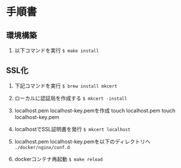 # 手順書
## 環境構築
1. 以下コマンドを実行
`$ make install` 

## SSL化
1. 下記コマンドを実行
`$ brew install mkcert`

2. ローカルに認証局を作成する
`$ mkcert -install`

3. localhost.pem localhost-key.pemを作成
touch localhost.pem
touch localhost-key.pem

4. localhostでSSL証明書を発行
`$ mkcert localhost`

5. localhost.pem localhost-key.pemを以下のディレクトリへ
`./docker/nginx/conf.d`

6. dockerコンテナ再起動
`$ make reload`